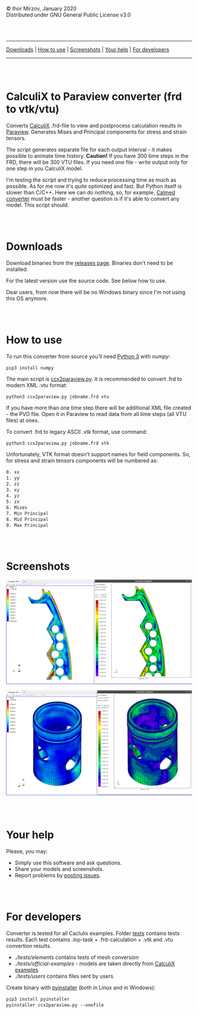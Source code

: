 © Ihor Mirzov, January 2020  
Distributed under GNU General Public License v3.0

<br/><br/>



---

[Downloads](#downloads) |
[How to use](#how-to-use) |
[Screenshots](#screenshots) |
[Your help](#your-help) |
[For developers](#for-developers)

---

<br/><br/>



# CalculiX to Paraview converter (frd to vtk/vtu)

Converts [CalculiX](http://www.dhondt.de/) .frd-file to view and postprocess calculation results in [Paraview](https://www.paraview.org/). Generates Mises and Principal components for stress and strain tensors.

The script generates separate file for each output interval - it makes possible to animate time history. **Caution!** If you have 300 time steps in the FRD, there will be 300 VTU files. If you need one file - write output only for one step in you CalculiX model.

I'm testing the script and trying to reduce processing time as much as possible. As for me now it's quite optimized and fast. But Python itself is slower than C/C++. Here we can do nothing, so, for example, [Calmed converter](https://www.salome-platform.org/forum/forum_12/126338563) must be faster - another question is if it's able to convert any model. This script should.
 
<br/><br/>



# Downloads

Download binaries from the [releases page](https://github.com/imirzov/ccx2paraview/releases). Binaries don't need to be installed.

For the latest version use the source code. See below how to use.

Dear users, from now there will be no Windows binary since I'm not using this OS anymore.

<br/><br/>



# How to use

To run this converter from source you'll need [Python 3](https://www.python.org/downloads/) with *numpy*:

    pip3 install numpy

The main script is [ccx2paraview.py](ccx2paraview.py). It is recommended to convert .frd to modern XML .vtu format:

    python3 ccx2paraview.py jobname.frd vtu

If you have more than one time step there will be additional XML file created - the PVD file. Open it in Paraview to read data from all time steps (all VTU files) at ones.

To convert .frd to legacy ASCII .vtk format, use command:

    python3 ccx2paraview.py jobname.frd vtk

Unfortunately, VTK format doesn't support names for field components. So, for stress and strain tensors components will be numbered as:

    0. xx
    1. yy
    2. zz
    3. xy
    4. yz
    5. zx
    6. Mises
    7. Min Principal
    8. Mid Principal
    9. Max Principal

<br/><br/>



# Screenshots

![baffle](./tests/users/baffle.png "baffle")

![piston](./tests/users/piston.png "piston")

<br/><br/>



# Your help

Please, you may:

- Simply use this software and ask questions.
- Share your models and screenshots.
- Report problems by [posting issues](https://github.com/imirzov/ccx2paraview/issues).

<br/><br/>



# For developers

Converter is tested for all Caclulix examples. Folder [tests](./tests/) contains tests results. Each test contains .inp-task + .frd-calculation + .vtk and .vtu convertion results.

- *./tests/elements* contains tests of mesh conversion
- *./tests/official-examples* - models are taken directly from [CalculiX examples](http://www.dhondt.de/ccx_2.15.test.tar.bz2)
- *./tests/users* contains files sent by users


Create binary with [pyinstaller](https://www.pyinstaller.org/) (both in Linux and in Windows):

    pip3 install pyinstaller
    pyinstaller ccx2paraview.py --onefile
